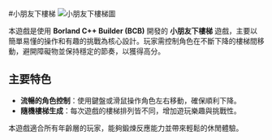 #小朋友下樓梯
![小朋友下樓梯圖]( https://thumbor.4gamers.com.tw/U2yQjHaoiI2tq25YggrWNGse7C0=/adaptive-fit-in/1200x1200/filters:no_upscale():extract_cover():format(jpeg):quality(85)/https%3A%2F%2Fugc-media.4gamers.com.tw%2Fpuku-prod-zh%2Fanonymous-story%2Fa1d0b85d-9850-4abe-8123-73afda09076b.jpg "小朋友下樓梯圖")

本遊戲是使用 **Borland C++ Builder (BCB)** 開發的 **小朋友下樓梯** 遊戲，主要以簡單易懂的操作和有趣的挑戰為核心設計。玩家需控制角色在不斷下降的樓梯間移動，避開障礙物並保持穩定的節奏，以獲得高分。

## 主要特色

- **流暢的角色控制**：使用鍵盤或滑鼠操作角色左右移動，確保順利下降。
- **隨機樓梯生成**：每次遊戲的樓梯排列皆不同，增加遊玩樂趣與挑戰性。

本遊戲適合所有年齡層的玩家，能夠鍛煉反應能力並帶來輕鬆的休閒體驗。